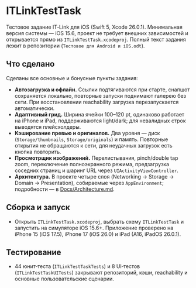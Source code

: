 # ITLinkTestTask

Тестовое задание IT‑Link для iOS (Swift 5, Xcode 26.0.1). Минимальная версия системы — iOS 15.6, проект не требует внешних зависимостей и открывается прямо из `ITLinkTestTask.xcodeproj`. Полный текст задания лежит в репозитории (`Тестовое для Android и iOS.odt`).

## Что сделано
Сделаны все основные и бонусные пункты задания:
- **Автозагрузка и офлайн.** Ссылки подтягиваются при старте, снапшот сохраняется локально, повторные запуски поднимают галерею без сети. При восстановлении reachability загрузка перезапускается автоматически.
- **Адаптивный грид.** Ширина ячейки 100–120 pt, одинаково работает на iPhone и iPad, поддерживаются light/dark; для невалидных строк выводятся плейсхолдеры.
- **Кэширование превью и оригиналов.** Два уровня — диск (`Storage/thumbnails`, `Storage/originals`) и память. Повторные открытия не обращаются к сети, для неудачных загрузок есть кнопка повторить.
- **Просмотрщик изображений.** Перелистывания, pinch/double tap zoom, переключение полноэкранного режима, предзагрузка соседних страниц и шаринг URL через `UIActivityViewController`.
- **Архитектура.** В проекте четыре слоя (Networking → Storage → Domain → Presentation), собираемые через `AppEnvironment`; подробности — в [Docs/Architecture.md](Docs/Architecture.md).

## Сборка и запуск
- Открыть `ITLinkTestTask.xcodeproj`, выбрать схему `ITLinkTestTask` и запустить на симуляторе iOS 15.6+. Приложение проверено на iPhone 15 (iOS 17.5), iPhone 17 (iOS 26.0) и iPad (A16, iPadOS 26.0.1).

## Тестирование
- 44 юнит‑теста (`ITLinkTestTaskTests`) и 8 UI‑тестов (`ITLinkTestTaskUITests`) закрывают репозиторий, кэши, reachability и основные пользовательские сценарии.
